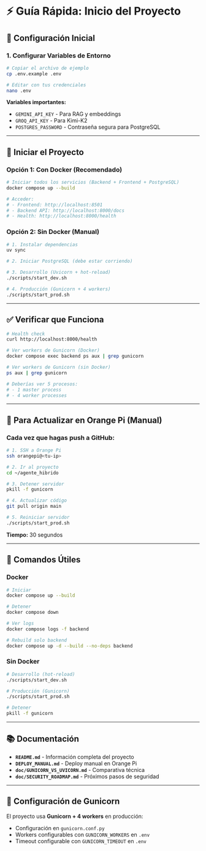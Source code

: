 # ⚡ Guía Rápida: Inicio del Proyecto

## 🎯 Configuración Inicial

### **1. Configurar Variables de Entorno**

```bash
# Copiar el archivo de ejemplo
cp .env.example .env

# Editar con tus credenciales
nano .env
```

**Variables importantes:**
- `GEMINI_API_KEY` - Para RAG y embeddings
- `GROQ_API_KEY` - Para Kimi-K2
- `POSTGRES_PASSWORD` - Contraseña segura para PostgreSQL

---

## 🚀 Iniciar el Proyecto

### **Opción 1: Con Docker (Recomendado)**

```bash
# Iniciar todos los servicios (Backend + Frontend + PostgreSQL)
docker compose up --build

# Acceder:
# - Frontend: http://localhost:8501
# - Backend API: http://localhost:8000/docs
# - Health: http://localhost:8000/health
```

### **Opción 2: Sin Docker (Manual)**

```bash
# 1. Instalar dependencias
uv sync

# 2. Iniciar PostgreSQL (debe estar corriendo)

# 3. Desarrollo (Uvicorn + hot-reload)
./scripts/start_dev.sh

# 4. Producción (Gunicorn + 4 workers)
./scripts/start_prod.sh
```

---

## ✅ Verificar que Funciona

```bash
# Health check
curl http://localhost:8000/health

# Ver workers de Gunicorn (Docker)
docker compose exec backend ps aux | grep gunicorn

# Ver workers de Gunicorn (sin Docker)
ps aux | grep gunicorn

# Deberías ver 5 procesos:
# - 1 master process
# - 4 worker processes
```

---

## 🍊 Para Actualizar en Orange Pi (Manual)

### **Cada vez que hagas push a GitHub:**

```bash
# 1. SSH a Orange Pi
ssh orangepi@<tu-ip>

# 2. Ir al proyecto
cd ~/agente_hibrido

# 3. Detener servidor
pkill -f gunicorn

# 4. Actualizar código
git pull origin main

# 5. Reiniciar servidor
./scripts/start_prod.sh
```

**Tiempo:** 30 segundos

---

## 🔧 Comandos Útiles

### **Docker**
```bash
# Iniciar
docker compose up --build

# Detener
docker compose down

# Ver logs
docker compose logs -f backend

# Rebuild solo backend
docker compose up -d --build --no-deps backend
```

### **Sin Docker**
```bash
# Desarrollo (hot-reload)
./scripts/start_dev.sh

# Producción (Gunicorn)
./scripts/start_prod.sh

# Detener
pkill -f gunicorn
```

---

## 📚 Documentación

- **`README.md`** - Información completa del proyecto
- **`DEPLOY_MANUAL.md`** - Deploy manual en Orange Pi
- **`doc/GUNICORN_VS_UVICORN.md`** - Comparativa técnica
- **`doc/SECURITY_ROADMAP.md`** - Próximos pasos de seguridad

---

## 🎯 Configuración de Gunicorn

El proyecto usa **Gunicorn + 4 workers** en producción:
- Configuración en `gunicorn.conf.py`
- Workers configurables con `GUNICORN_WORKERS` en `.env`
- Timeout configurable con `GUNICORN_TIMEOUT` en `.env`
